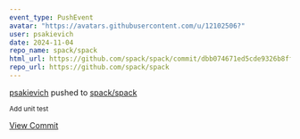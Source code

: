 ```yaml
---
event_type: PushEvent
avatar: "https://avatars.githubusercontent.com/u/12102506?"
user: psakievich
date: 2024-11-04
repo_name: spack/spack
html_url: https://github.com/spack/spack/commit/dbb074671ed5cde9326b8ffe3b4e5b013579fe3e
repo_url: https://github.com/spack/spack
---
```


<a href='https://github.com/psakievich' target='_blank'>psakievich</a> pushed to <a href='https://github.com/spack/spack' target='_blank'>spack/spack</a>

<small>Add unit test</small>

<a href='https://github.com/spack/spack/commit/dbb074671ed5cde9326b8ffe3b4e5b013579fe3e' target='_blank'>View Commit</a>